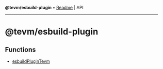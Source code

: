 **@tevm/esbuild-plugin** • [Readme](README.md) \| API

***

# @tevm/esbuild-plugin

## Functions

- [esbuildPluginTevm](functions/esbuildPluginTevm.md)

